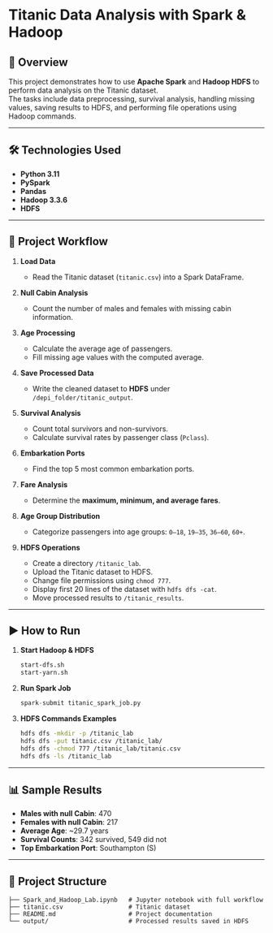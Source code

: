 # Titanic Data Analysis with Spark & Hadoop  

## 📌 Overview  
This project demonstrates how to use **Apache Spark** and **Hadoop HDFS** to perform data analysis on the Titanic dataset.  
The tasks include data preprocessing, survival analysis, handling missing values, saving results to HDFS, and performing file operations using Hadoop commands.  

---

## 🛠 Technologies Used  
- **Python 3.11**  
- **PySpark**  
- **Pandas**  
- **Hadoop 3.3.6**  
- **HDFS**  

---

## 📂 Project Workflow  

1. **Load Data**  
   - Read the Titanic dataset (`titanic.csv`) into a Spark DataFrame.  

2. **Null Cabin Analysis**  
   - Count the number of males and females with missing cabin information.  

3. **Age Processing**  
   - Calculate the average age of passengers.  
   - Fill missing age values with the computed average.  

4. **Save Processed Data**  
   - Write the cleaned dataset to **HDFS** under `/depi_folder/titanic_output`.  

5. **Survival Analysis**  
   - Count total survivors and non-survivors.  
   - Calculate survival rates by passenger class (`Pclass`).  

6. **Embarkation Ports**  
   - Find the top 5 most common embarkation ports.  

7. **Fare Analysis**  
   - Determine the **maximum, minimum, and average fares**.  

8. **Age Group Distribution**  
   - Categorize passengers into age groups: `0–18`, `19–35`, `36–60`, `60+`.  

9. **HDFS Operations**  
   - Create a directory `/titanic_lab`.  
   - Upload the Titanic dataset to HDFS.  
   - Change file permissions using `chmod 777`.  
   - Display first 20 lines of the dataset with `hdfs dfs -cat`.  
   - Move processed results to `/titanic_results`.  

---

## ▶️ How to Run  

1. **Start Hadoop & HDFS**  
   ```bash
   start-dfs.sh
   start-yarn.sh
   ```

2. **Run Spark Job**  
   ```python
   spark-submit titanic_spark_job.py
   ```

3. **HDFS Commands Examples**  
   ```bash
   hdfs dfs -mkdir -p /titanic_lab
   hdfs dfs -put titanic.csv /titanic_lab/
   hdfs dfs -chmod 777 /titanic_lab/titanic.csv
   hdfs dfs -ls /titanic_lab
   ```

---

## 📊 Sample Results  

- **Males with null Cabin**: 470  
- **Females with null Cabin**: 217  
- **Average Age**: ~29.7 years  
- **Survival Counts**: 342 survived, 549 did not  
- **Top Embarkation Port**: Southampton (S)  

---

## 📁 Project Structure  

```
├── Spark_and_Hadoop_Lab.ipynb   # Jupyter notebook with full workflow
├── titanic.csv                  # Titanic dataset
├── README.md                    # Project documentation
└── output/                      # Processed results saved in HDFS
```
